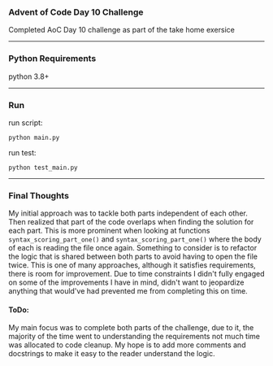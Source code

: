 ### Advent of Code Day 10 Challenge
Completed AoC Day 10 challenge as part of the take home exersice
***

### Python Requirements
python 3.8+
***

### Run 
run script:

``python main.py``

run test:

``python test_main.py``
***

### Final Thoughts
My initial approach was to tackle both parts independent of each other.
Then realized that part of the code overlaps when finding the solution 
for each part. This is more prominent when looking at functions 
`syntax_scoring_part_one()` and `syntax_scoring_part_one()` where the body
of each is reading the file once again. Something to consider is to refactor
the logic that is shared between both parts to avoid having to open the file 
twice. This is one of many approaches, although it satisfies requirements, there
is room for improvement. Due to time constraints I didn't fully engaged on some
of the improvements I have in mind, didn't want to jeopardize anything that 
would've had prevented me from completing this on time. 

#### ToDo:
My main focus was to complete both parts of the challenge, due to it, the majority
of the time went to understanding the requirements not much time was allocated to
code cleanup. My hope is to add more comments and docstrings to make it easy to the
reader understand the logic.
